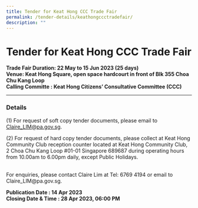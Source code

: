 ```yaml
---
title: Tender for Keat Hong CCC Trade Fair
permalink: /tender-details/keathongccctradefair/
description: ""
---
```

Tender for Keat Hong CCC Trade Fair
=======================================
**Trade Fair Duration: 22 May to 15 Jun 2023 (25 days) <br>
Venue:  Keat Hong Square, open space hardcourt in front of Blk 355 Choa Chu Kang Loop<br>
Calling Committe : Keat Hong Citizens’ Consultative Committee (CCC)**
* * *
### Details
(1) For request of soft copy tender documents, please email to Claire_LIM@pa.gov.sg.

(2) For request of hard copy tender documents, please collect at Keat Hong Community Club reception counter located at Keat Hong Community Club, 2 Choa Chu Kang Loop #01-01 Singapore 689687 during operating hours from 10.00am to 6.00pm daily, except Public Holidays.

<br>
For enquiries, please contact Claire Lim at Tel: 6769 4194 or email to Claire_LIM@pa.gov.sg.

**Publication Date : 14 Apr 2023** <br>
**Closing Date &amp; Time : 28 Apr 2023, 06:00 PM**
